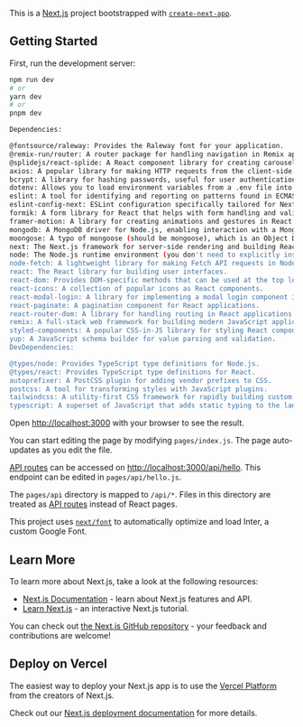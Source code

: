 This is a [Next.js](https://nextjs.org/) project bootstrapped with [`create-next-app`](https://github.com/vercel/next.js/tree/canary/packages/create-next-app).

## Getting Started

First, run the development server:

```bash
npm run dev
# or
yarn dev
# or
pnpm dev

Dependencies:

@fontsource/raleway: Provides the Raleway font for your application.
@remix-run/router: A router package for handling navigation in Remix applications.
@splidejs/react-splide: A React component library for creating carousels and sliders.
axios: A popular library for making HTTP requests from the client-side.
bcrypt: A library for hashing passwords, useful for user authentication.
dotenv: Allows you to load environment variables from a .env file into Node.js applications.
eslint: A tool for identifying and reporting on patterns found in ECMAScript/JavaScript code.
eslint-config-next: ESLint configuration specifically tailored for Next.js applications.
formik: A form library for React that helps with form handling and validation.
framer-motion: A library for creating animations and gestures in React applications.
mongodb: A MongoDB driver for Node.js, enabling interaction with a MongoDB database.
moongose: A typo of mongoose (should be mongoose), which is an Object Data Modeling (ODM) library for MongoDB and Node.js.
next: The Next.js framework for server-side rendering and building React applications.
node: The Node.js runtime environment (you don't need to explicitly install this).
node-fetch: A lightweight library for making Fetch API requests in Node.js.
react: The React library for building user interfaces.
react-dom: Provides DOM-specific methods that can be used at the top level of your application.
react-icons: A collection of popular icons as React components.
react-modal-login: A library for implementing a modal login component in React applications.
react-paginate: A pagination component for React applications.
react-router-dom: A library for handling routing in React applications.
remix: A full-stack web framework for building modern JavaScript applications.
styled-components: A popular CSS-in-JS library for styling React components.
yup: A JavaScript schema builder for value parsing and validation.
DevDependencies:

@types/node: Provides TypeScript type definitions for Node.js.
@types/react: Provides TypeScript type definitions for React.
autoprefixer: A PostCSS plugin for adding vendor prefixes to CSS.
postcss: A tool for transforming styles with JavaScript plugins.
tailwindcss: A utility-first CSS framework for rapidly building custom user interfaces.
typescript: A superset of JavaScript that adds static typing to the language.

```

Open [http://localhost:3000](http://localhost:3000) with your browser to see the result.

You can start editing the page by modifying `pages/index.js`. The page auto-updates as you edit the file.

[API routes](https://nextjs.org/docs/api-routes/introduction) can be accessed on [http://localhost:3000/api/hello](http://localhost:3000/api/hello). This endpoint can be edited in `pages/api/hello.js`.

The `pages/api` directory is mapped to `/api/*`. Files in this directory are treated as [API routes](https://nextjs.org/docs/api-routes/introduction) instead of React pages.

This project uses [`next/font`](https://nextjs.org/docs/basic-features/font-optimization) to automatically optimize and load Inter, a custom Google Font.

## Learn More

To learn more about Next.js, take a look at the following resources:

- [Next.js Documentation](https://nextjs.org/docs) - learn about Next.js features and API.
- [Learn Next.js](https://nextjs.org/learn) - an interactive Next.js tutorial.

You can check out [the Next.js GitHub repository](https://github.com/vercel/next.js/) - your feedback and contributions are welcome!

## Deploy on Vercel

The easiest way to deploy your Next.js app is to use the [Vercel Platform](https://vercel.com/new?utm_medium=default-template&filter=next.js&utm_source=create-next-app&utm_campaign=create-next-app-readme) from the creators of Next.js.

Check out our [Next.js deployment documentation](https://nextjs.org/docs/deployment) for more details.
